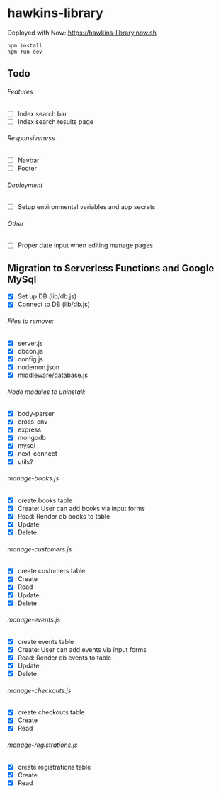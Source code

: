 # hawkins-library

Deployed with Now: <a href="https://hawkins-library.now.sh" target="_blank" rel="noopener noreferrer">https://hawkins-library.now.sh</a>

```
npm install
npm run dev
```

## Todo

###### Features

- [ ] Index search bar
- [ ] Index search results page

###### Responsiveness

- [ ] Navbar
- [ ] Footer

###### Deployment

- [ ] Setup environmental variables and app secrets

###### Other

- [ ] Proper date input when editing manage pages

## Migration to Serverless Functions and Google MySql

- [x] Set up DB (lib/db.js)
- [x] Connect to DB (lib/db.js)

###### Files to remove:

- [x] server.js
- [x] dbcon.js
- [x] config.js
- [x] nodemon.json
- [x] middleware/database.js

###### Node modules to uninstall:

- [x] body-parser
- [x] cross-env
- [x] express
- [x] mongodb
- [x] mysql
- [x] next-connect
- [x] utils?

###### manage-books.js

- [x] create books table
- [x] Create: User can add books via input forms
- [x] Read: Render db books to table
- [x] Update
- [x] Delete

###### manage-customers.js

- [x] create customers table
- [x] Create
- [x] Read
- [x] Update
- [x] Delete

###### manage-events.js

- [x] create events table
- [x] Create: User can add events via input forms
- [x] Read: Render db events to table
- [x] Update
- [x] Delete

###### manage-checkouts.js

- [x] create checkouts table
- [x] Create
- [x] Read

###### manage-registrations.js

- [x] create registrations table
- [x] Create
- [x] Read
